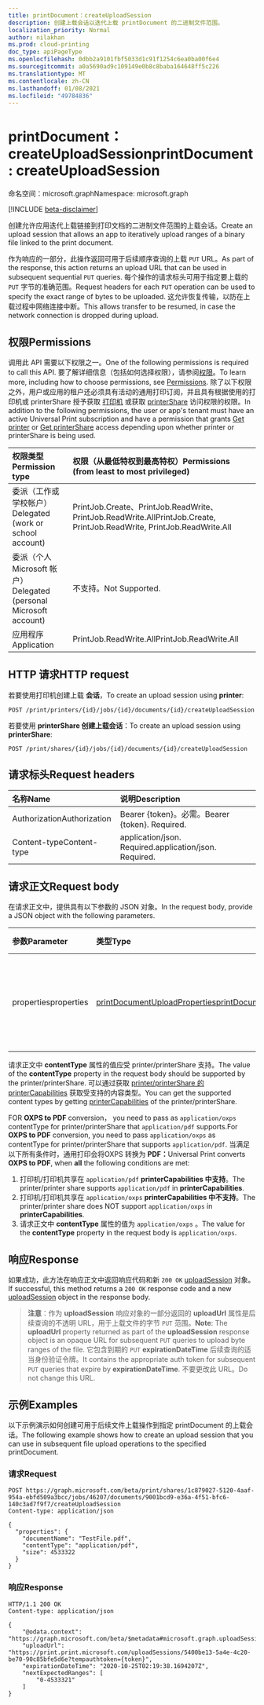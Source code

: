 ```yaml
---
title: printDocument：createUploadSession
description: 创建上载会话以迭代上载 printDocument 的二进制文件范围。
localization_priority: Normal
author: nilakhan
ms.prod: cloud-printing
doc_type: apiPageType
ms.openlocfilehash: 0dbb2a9101fbf5033d1c91f1254c6ea0ba00f6e4
ms.sourcegitcommit: a0a5690ad9c109149e0b8c8baba164648ff5c226
ms.translationtype: MT
ms.contentlocale: zh-CN
ms.lasthandoff: 01/08/2021
ms.locfileid: "49784836"
---
```

# <a name="printdocument-createuploadsession"></a><span data-ttu-id="374db-103">printDocument：createUploadSession</span><span class="sxs-lookup"><span data-stu-id="374db-103">printDocument: createUploadSession</span></span>

<span data-ttu-id="374db-104">命名空间：microsoft.graph</span><span class="sxs-lookup"><span data-stu-id="374db-104">Namespace: microsoft.graph</span></span>

[!INCLUDE [beta-disclaimer](../../includes/beta-disclaimer.md)]

<span data-ttu-id="374db-105">创建允许应用迭代上载链接到打印文档的二进制文件范围的上载会话。</span><span class="sxs-lookup"><span data-stu-id="374db-105">Create an upload session that allows an app to iteratively upload ranges of a binary file linked to the print document.</span></span>

<span data-ttu-id="374db-106">作为响应的一部分，此操作返回可用于后续顺序查询的上载 `PUT` URL。</span><span class="sxs-lookup"><span data-stu-id="374db-106">As part of the response, this action returns an upload URL that can be used in subsequent sequential `PUT` queries.</span></span> <span data-ttu-id="374db-107">每个操作的请求标头可用于指定要上载的 `PUT` 字节的准确范围。</span><span class="sxs-lookup"><span data-stu-id="374db-107">Request headers for each `PUT` operation can be used to specify the exact range of bytes to be uploaded.</span></span> <span data-ttu-id="374db-108">这允许恢复传输，以防在上载过程中网络连接中断。</span><span class="sxs-lookup"><span data-stu-id="374db-108">This allows transfer to be resumed, in case the network connection is dropped during upload.</span></span> 

## <a name="permissions"></a><span data-ttu-id="374db-109">权限</span><span class="sxs-lookup"><span data-stu-id="374db-109">Permissions</span></span>

<span data-ttu-id="374db-110">调用此 API 需要以下权限之一。</span><span class="sxs-lookup"><span data-stu-id="374db-110">One of the following permissions is required to call this API.</span></span> <span data-ttu-id="374db-111">要了解详细信息（包括如何选择权限），请参阅[权限](/graph/permissions-reference)。</span><span class="sxs-lookup"><span data-stu-id="374db-111">To learn more, including how to choose permissions, see [Permissions](/graph/permissions-reference).</span></span>
<span data-ttu-id="374db-112">除了以下权限之外，用户或应用的租户还必须具有活动的通用打印订阅，并且具有根据使用的打印机或 printerShare 授予获取 [打印机](printer-get.md) 或获取 [printerShare](printershare-get.md) 访问权限的权限。</span><span class="sxs-lookup"><span data-stu-id="374db-112">In addition to the following permissions, the user or app's tenant must have an active Universal Print subscription and have a permission that grants [Get printer](printer-get.md) or [Get printerShare](printershare-get.md) access depending upon whether printer or printerShare is being used.</span></span>

| <span data-ttu-id="374db-113">权限类型</span><span class="sxs-lookup"><span data-stu-id="374db-113">Permission type</span></span>                        | <span data-ttu-id="374db-114">权限（从最低特权到最高特权）</span><span class="sxs-lookup"><span data-stu-id="374db-114">Permissions (from least to most privileged)</span></span> |
|:---------------------------------------|:--------------------------------------------|
| <span data-ttu-id="374db-115">委派（工作或学校帐户）</span><span class="sxs-lookup"><span data-stu-id="374db-115">Delegated (work or school account)</span></span>     | <span data-ttu-id="374db-116">PrintJob.Create、PrintJob.ReadWrite、PrintJob.ReadWrite.All</span><span class="sxs-lookup"><span data-stu-id="374db-116">PrintJob.Create, PrintJob.ReadWrite, PrintJob.ReadWrite.All</span></span> |
| <span data-ttu-id="374db-117">委派（个人 Microsoft 帐户）</span><span class="sxs-lookup"><span data-stu-id="374db-117">Delegated (personal Microsoft account)</span></span> | <span data-ttu-id="374db-118">不支持。</span><span class="sxs-lookup"><span data-stu-id="374db-118">Not Supported.</span></span> |
| <span data-ttu-id="374db-119">应用程序</span><span class="sxs-lookup"><span data-stu-id="374db-119">Application</span></span>                            | <span data-ttu-id="374db-120">PrintJob.ReadWrite.All</span><span class="sxs-lookup"><span data-stu-id="374db-120">PrintJob.ReadWrite.All</span></span> |

## <a name="http-request"></a><span data-ttu-id="374db-121">HTTP 请求</span><span class="sxs-lookup"><span data-stu-id="374db-121">HTTP request</span></span>

<span data-ttu-id="374db-122">若要使用打印机创建上载 **会话**，</span><span class="sxs-lookup"><span data-stu-id="374db-122">To create an upload session using **printer**:</span></span> 

<!-- { "blockType": "ignored" } -->
```http
POST /print/printers/{id}/jobs/{id}/documents/{id}/createUploadSession
```

<span data-ttu-id="374db-123">若要使用 **printerShare 创建上载会话**：</span><span class="sxs-lookup"><span data-stu-id="374db-123">To create an upload session using **printerShare**:</span></span> 

<!-- { "blockType": "ignored" } -->
```http
POST /print/shares/{id}/jobs/{id}/documents/{id}/createUploadSession
```

## <a name="request-headers"></a><span data-ttu-id="374db-124">请求标头</span><span class="sxs-lookup"><span data-stu-id="374db-124">Request headers</span></span>

| <span data-ttu-id="374db-125">名称</span><span class="sxs-lookup"><span data-stu-id="374db-125">Name</span></span>          | <span data-ttu-id="374db-126">说明</span><span class="sxs-lookup"><span data-stu-id="374db-126">Description</span></span>   |
|:--------------|:--------------|
| <span data-ttu-id="374db-127">Authorization</span><span class="sxs-lookup"><span data-stu-id="374db-127">Authorization</span></span> | <span data-ttu-id="374db-p103">Bearer {token}。必需。</span><span class="sxs-lookup"><span data-stu-id="374db-p103">Bearer {token}. Required.</span></span> |
| <span data-ttu-id="374db-130">Content-type</span><span class="sxs-lookup"><span data-stu-id="374db-130">Content-type</span></span> | <span data-ttu-id="374db-p104">application/json. Required.</span><span class="sxs-lookup"><span data-stu-id="374db-p104">application/json. Required.</span></span>|


## <a name="request-body"></a><span data-ttu-id="374db-133">请求正文</span><span class="sxs-lookup"><span data-stu-id="374db-133">Request body</span></span>

<span data-ttu-id="374db-134">在请求正文中，提供具有以下参数的 JSON 对象。</span><span class="sxs-lookup"><span data-stu-id="374db-134">In the request body, provide a JSON object with the following parameters.</span></span>

| <span data-ttu-id="374db-135">参数</span><span class="sxs-lookup"><span data-stu-id="374db-135">Parameter</span></span>    | <span data-ttu-id="374db-136">类型</span><span class="sxs-lookup"><span data-stu-id="374db-136">Type</span></span>        | <span data-ttu-id="374db-137">说明</span><span class="sxs-lookup"><span data-stu-id="374db-137">Description</span></span> |
|:-------------|:------------|:------------|
|<span data-ttu-id="374db-138">properties</span><span class="sxs-lookup"><span data-stu-id="374db-138">properties</span></span>|[<span data-ttu-id="374db-139">printDocumentUploadProperties</span><span class="sxs-lookup"><span data-stu-id="374db-139">printDocumentUploadProperties</span></span>](../resources/printDocumentUploadProperties.md)|<span data-ttu-id="374db-140">表示要上载的二进制文件的属性。</span><span class="sxs-lookup"><span data-stu-id="374db-140">Represents properties of the binary file to be uploaded.</span></span>|

<span data-ttu-id="374db-141">请求正文中 **contentType** 属性的值应受 printer/printerShare 支持。</span><span class="sxs-lookup"><span data-stu-id="374db-141">The value of the **contentType** property in the request body should be supported by the printer/printerShare.</span></span> <span data-ttu-id="374db-142">可以通过获取 [printer/printerShare 的 printerCapabilities](../resources/printercapabilities.md) 获取受支持的内容类型。</span><span class="sxs-lookup"><span data-stu-id="374db-142">You can get the supported content types by getting [printerCapabilities](../resources/printercapabilities.md) of the printer/printerShare.</span></span> 

<span data-ttu-id="374db-143">FOR **OXPS to PDF** conversion， you need to pass as `application/oxps` contentType for printer/printerShare that `application/pdf` supports.</span><span class="sxs-lookup"><span data-stu-id="374db-143">For **OXPS to PDF** conversion, you need to pass `application/oxps` as contentType for printer/printerShare that supports `application/pdf`.</span></span> <span data-ttu-id="374db-144">当满足以下所有条件时，通用打印会将OXPS 转换为 **PDF：**</span><span class="sxs-lookup"><span data-stu-id="374db-144">Universal Print converts **OXPS to PDF**, when **all** the following conditions are met:</span></span> 
1.  <span data-ttu-id="374db-145">打印机/打印机共享在 `application/pdf` **printerCapabilities 中支持**。</span><span class="sxs-lookup"><span data-stu-id="374db-145">The printer/printer share supports `application/pdf` in **printerCapabilities**.</span></span> 
2.  <span data-ttu-id="374db-146">打印机/打印机共享在 `application/oxps` **printerCapabilities 中不支持**。</span><span class="sxs-lookup"><span data-stu-id="374db-146">The printer/printer share does NOT support `application/oxps` in **printerCapabilities**.</span></span> 
3.  <span data-ttu-id="374db-147">请求正文中 **contentType** 属性的值为 `application/oxps` 。</span><span class="sxs-lookup"><span data-stu-id="374db-147">The value for the **contentType** property in the request body is `application/oxps`.</span></span>

## <a name="response"></a><span data-ttu-id="374db-148">响应</span><span class="sxs-lookup"><span data-stu-id="374db-148">Response</span></span>

<span data-ttu-id="374db-149">如果成功，此方法在响应正文中返回响应代码和新 `200 OK` [uploadSession](../resources/uploadsession.md) 对象。</span><span class="sxs-lookup"><span data-stu-id="374db-149">If successful, this method returns a `200 OK` response code and a new [uploadSession](../resources/uploadsession.md) object in the response body.</span></span>

><span data-ttu-id="374db-150">**注意**：作为 **uploadSession** 响应对象的一部分返回的 **uploadUrl** 属性是后续查询的不透明 URL，用于上载文件的字节 `PUT` 范围。</span><span class="sxs-lookup"><span data-stu-id="374db-150">**Note**: The **uploadUrl** property returned as part of the **uploadSession** response object is an opaque URL for subsequent `PUT` queries to upload byte ranges of the file.</span></span> <span data-ttu-id="374db-151">它包含到期的 `PUT` **expirationDateTime** 后续查询的适当身份验证令牌。</span><span class="sxs-lookup"><span data-stu-id="374db-151">It contains the appropriate auth token for subsequent `PUT` queries that expire by **expirationDateTime**.</span></span> <span data-ttu-id="374db-152">不要更改此 URL。</span><span class="sxs-lookup"><span data-stu-id="374db-152">Do not change this URL.</span></span>

## <a name="examples"></a><span data-ttu-id="374db-153">示例</span><span class="sxs-lookup"><span data-stu-id="374db-153">Examples</span></span>

<span data-ttu-id="374db-154">以下示例演示如何创建可用于后续文件上载操作到指定 printDocument 的上载会话。</span><span class="sxs-lookup"><span data-stu-id="374db-154">The following example shows how to create an upload session that you can use in subsequent file upload operations to the specified printDocument.</span></span>

### <a name="request"></a><span data-ttu-id="374db-155">请求</span><span class="sxs-lookup"><span data-stu-id="374db-155">Request</span></span>

<!-- {
  "blockType": "request",
}-->
```http
POST https://graph.microsoft.com/beta/print/shares/1c879027-5120-4aaf-954a-ebfd509a3bcc/jobs/46207/documents/9001bcd9-e36a-4f51-bfc6-140c3ad7f9f7/createUploadSession
Content-type: application/json

{
  "properties": {
    "documentName": "TestFile.pdf",
    "contentType": "application/pdf", 
    "size": 4533322
  }
}
```

### <a name="response"></a><span data-ttu-id="374db-156">响应</span><span class="sxs-lookup"><span data-stu-id="374db-156">Response</span></span>

<!-- {
  "blockType": "response",
  "truncated": true,
  "@odata.type": "microsoft.graph.uploadSession"
} -->
```http
HTTP/1.1 200 OK
Content-type: application/json

{
    "@odata.context": "https://graph.microsoft.com/beta/$metadata#microsoft.graph.uploadSession",
    "uploadUrl": "https://print.print.microsoft.com/uploadSessions/5400be13-5a4e-4c20-be70-90c85bfe5d6e?tempauthtoken={token}",
    "expirationDateTime": "2020-10-25T02:19:38.1694207Z",
    "nextExpectedRanges": [
        "0-4533321"
    ]
}
```
